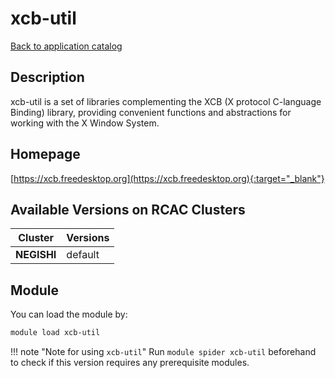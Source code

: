 # xcb-util

[Back to application catalog](../app_catalog.md)

## Description

xcb-util is a set of libraries complementing the XCB (X protocol C-language Binding) library, providing convenient functions and abstractions for working with the X Window System.

## Homepage

[https://xcb.freedesktop.org](https://xcb.freedesktop.org){:target="_blank"}

## Available Versions on RCAC Clusters

|Cluster|Versions|
|---|---|
**NEGISHI**|default

## Module

You can load the module by:

```bash
module load xcb-util
```

!!! note "Note for using `xcb-util`"
    Run `module spider xcb-util` beforehand to check if this version requires any prerequisite modules.

